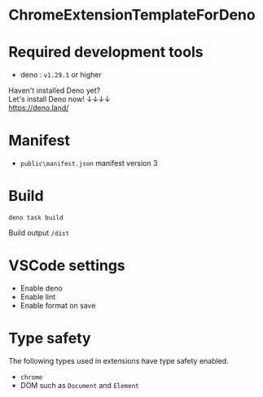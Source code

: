 # ChromeExtensionTemplateForDeno

# Required development tools
- deno : `v1.29.1` or higher

Haven't installed Deno yet?  
Let's install Deno now! ↓↓↓↓  
https://deno.land/

# Manifest
- `public\manifest.json` manifest version 3

# Build

```
deno task build
```
Build output `/dist`

# VSCode settings
- Enable deno
- Enable lint
- Enable format on save

# Type safety
The following types used in extensions have type safety enabled.

- `chrome`
- DOM such as `Document` and `Element`
